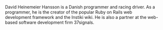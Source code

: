 David Heinemeier Hansson is a Danish programmer and racing driver. As a programmer, he is the creator of the popular Ruby on Rails web development framework and the Instiki wiki. He is also a partner at the web-based software development firm 37signals. 
